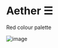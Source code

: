 # Aether ☰
Red colour palette

![image](https://github.com/user-attachments/assets/622f69ca-f3ff-46a2-8ad9-4a1ac592e2e4)
